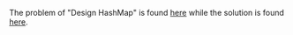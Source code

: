 The problem of "Design HashMap" is found [here](https://leetcode.com/problems/design-hashmap/) while the solution is found [here](https://github.com/aurimas13/Solutions-To-Problems/blob/main/LeetCode/Java%20Solutions/Design%20HashMap/design.java).